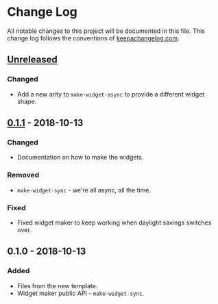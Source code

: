 # Change Log
All notable changes to this project will be documented in this file. This change log follows the conventions of [keepachangelog.com](http://keepachangelog.com/).

## [Unreleased]
### Changed
- Add a new arity to `make-widget-async` to provide a different widget shape.

## [0.1.1] - 2018-10-13
### Changed
- Documentation on how to make the widgets.

### Removed
- `make-widget-sync` - we're all async, all the time.

### Fixed
- Fixed widget maker to keep working when daylight savings switches over.

## 0.1.0 - 2018-10-13
### Added
- Files from the new template.
- Widget maker public API - `make-widget-sync`.

[Unreleased]: https://github.com/your-name/resultfult-api/compare/0.1.1...HEAD
[0.1.1]: https://github.com/your-name/resultfult-api/compare/0.1.0...0.1.1
